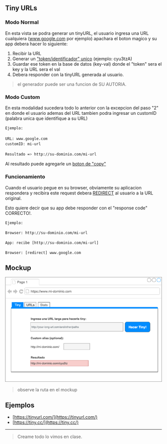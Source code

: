 
## Tiny URLs

### Modo Normal
En esta vista se podra generar un tinyURL, el usuario ingresa una URL cualquiera (www.google.com por ejemplo) apachara el boton magico y su app debera hacer lo siguiente:

1. Recibir la URL
2. Generar un ["token/identificador" unico](https://pypi.org/project/shortuuid/) (ejemplo: cyu3tzA)
3. Guardar ese token en la base de datos (key-val) donde el "token" sera el key y la URL sera el val
4. Debera responder con la tinyURL generada al usuario.


> el generador puede ser una funcion de SU AUTORIA.

### Modo Custom

En esta modalidad sucedera todo lo anterior con la excepcion del paso "2" en donde el usuario ademas del URL tambien podra ingresar un customID (palabra unica que identifique a su URL)

```bash
Ejemplo:

URL: www.google.com
customID: mi-url

Resultado => http://su-dominio.com/mi-url

```
Al resultado puede agregarle un [boton de "copy"](https://www.w3schools.com/howto/howto_js_copy_clipboard.asp)



### Funcionamiento

Cuando el usuario pegue en su browser, obviamente su aplicacion respondera y recibira este request debera [REDIRECT](https://moz.com/learn/seo/redirection) al usuario a la URL original.


Esto quiere decir que su app debe responder con el "response code" CORRECTO!.

```
Ejemplo:

Browser: http://su-dominio.com/mi-url

App: recibe [http://su-dominio.com/mi-url]

Browser: [redirect] www.google.com
```

## Mockup

![1](img/mock1.png)

> observe la ruta en el mockup

## Ejemplos

- [https://tinyurl.com/](https://tinyurl.com/)
- [https://tiny.cc/](https://tiny.cc/)

---

> Creame todo lo vimos en clase.
